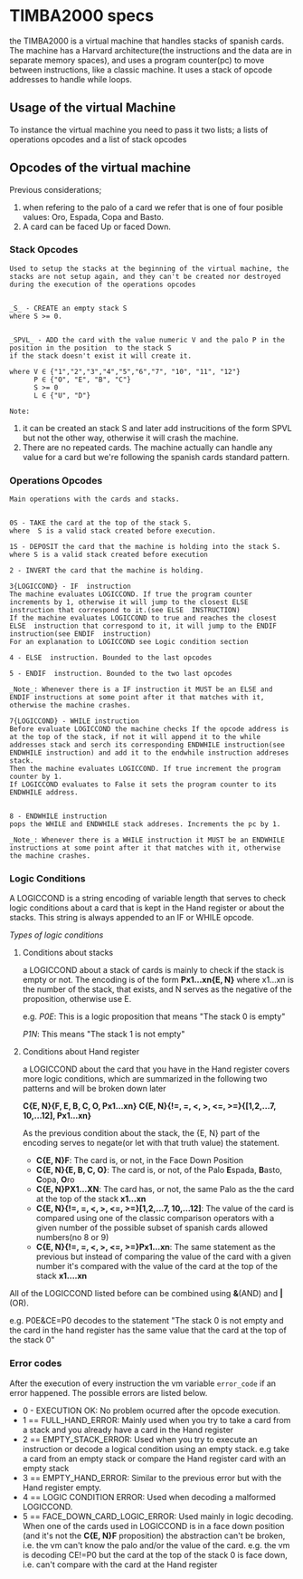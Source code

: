 # TIMBA2000 specs

the TIMBA2000 is a virtual machine that handles stacks of spanish cards.
The machine has a Harvard architecture(the instructions and the data are in separate memory spaces), and uses a program counter(pc) to move between instructions, like a classic machine. It uses a stack of opcode addresses to handle while loops.

## Usage of the virtual Machine

To instance the virtual machine you need to pass it two lists; a lists of operations opcodes and a list of stack opcodes

## Opcodes of the virtual machine

Previous considerations; 
1. when refering to the palo of a card we refer that is one of four posible values: Oro, Espada, Copa and Basto.
2. A card can be faced Up or faced Down.

### Stack Opcodes
    Used to setup the stacks at the beginning of the virtual machine, the stacks are not setup again, and they can't be created nor destroyed during the execution of the operations opcodes


    _S_ - CREATE an empty stack S
    where S >= 0.


    _SPVL_ - ADD the card with the value numeric V and the palo P in the position in the position  to the stack S
    if the stack doesn't exist it will create it.

    where V ∈ {"1","2","3","4","5","6","7", "10", "11", "12"}
          P ∈ {"O", "E", "B", "C"}
          S >= 0
          L ∈ {"U", "D"}
    
    Note: 
   1. it can be created an stack S and later add instrucitions of the form SPVL but not the other way, otherwise it will crash the machine.
   2. There are no repeated cards. The machine actually can handle any value for a card but we're following the spanish cards standard pattern.

### Operations Opcodes
    Main operations with the cards and stacks.


    0S - TAKE the card at the top of the stack S.
    where  S is a valid stack created before execution.

    1S - DEPOSIT the card that the machine is holding into the stack S.
    where S is a valid stack created before execution

    2 - INVERT the card that the machine is holding.

    3{LOGICCOND} - IF  instruction
    The machine evaluates LOGICCOND. If true the program counter increments by 1, otherwise it will jump to the closest ELSE  instruction that correspond to it.(see ELSE  INSTRUCTION)
    If the machine evaluates LOGICCOND to true and reaches the closest ELSE  instruction that correspond to it, it will jump to the ENDIF  instruction(see ENDIF  instruction)
    For an explanation to LOGICCOND see Logic condition section

    4 - ELSE  instruction. Bounded to the last opcodes

    5 - ENDIF  instruction. Bounded to the two last opcodes

    _Note_: Whenever there is a IF instruction it MUST be an ELSE and ENDIF instructions at some point after it that matches with it, otherwise the machine crashes.

    7{LOGICCOND} - WHILE instruction
    Before evaluate LOGICCOND the machine checks If the opcode address is at the top of the stack, if not it will append it to the while addresses stack and serch its corresponding ENDWHILE instruction(see ENDWHILE instruction) and add it to the endwhile instruction addreses stack.
    Then the machine evaluates LOGICCOND. If true increment the program counter by 1.
    If LOGICCOND evaluates to False it sets the program counter to its ENDWHILE address.  


    8 - ENDWHILE instruction
    pops the WHILE and ENDWHILE stack addreses. Increments the pc by 1.

    _Note_: Whenever there is a WHILE instruction it MUST be an ENDWHILE instructions at some point after it that matches with it, otherwise the machine crashes.

### Logic Conditions
A LOGICCOND is a string encoding of variable length that serves to check logic conditions about a card that is kept in the Hand register or about the stacks. This string is always appended to an IF or WHILE opcode.


_Types of logic conditions_
   1. Conditions about stacks


       a LOGICCOND about a stack of cards is mainly to check if the stack is empty or not. The encoding is of the form **Px1...xn{E, N}** where x1...xn is the number of the stack, that exists,  and N serves as the negative of the proposition, otherwise use E.
       
       
       e.g. _P0E_: This is a logic proposition that means "The stack 0 is empty"
       
         _P1N_: This means "The stack 1 is not empty"

   2. Conditions about Hand register
        
        
        a LOGICCOND about the card that you have in the Hand register covers more logic conditions, which are summarized in the following two patterns and will be broken down later
        
        **C{E, N}{F, E, B, C, O, Px1...xn}**
        **C{E, N}{!=, =, <, >, <=, >=}{[1,2,...7, 10,...12], Px1...xn}**
       
       
       As the previous condition about the stack, the {E, N} part of the encoding serves to negate(or let with that truth value) the statement.
       
       
       * **C{E, N}F**: The card is, or not, in the Face Down Position
       * **C{E, N}{E, B, C, O}**: The card is, or not, of the Palo **E**spada, **B**asto, **C**opa, **O**ro
       * **C{E, N}PX1...XN**: The card has, or not, the same Palo as the the card at the top of the stack **x1...xn**
       * **C{E, N}{!=, =, <, >, <=, >=}[1,2,...7, 10,...12]**: The value of the card is compared using one of the classic comparison operators with a given number of the possible subset of spanish cards allowed numbers(no 8 or 9)
       * **C{E, N}{!=, =, <, >, <=, >=}Px1...xn**: The same statement as the previous but instead of comparing the value of the card with a given number it's compared with the value of the card at the top of the stack **x1....xn**
       

All of the LOGICCOND listed before can be combined using **&**(AND) and **|**(OR).

e.g. P0E&CE=P0 decodes to the statement "The stack 0 is not empty and the card in the hand register has the same value that the card at the top of the stack 0"


### Error codes
After the execution of every instruction the vm variable `error_code` if an error happened. The possible errors are listed below.
* 0 - EXECUTION OK: No problem ocurred after the opcode execution.
* 1 == FULL_HAND_ERROR: Mainly used when you try to take a card from a stack and you already have a card in the Hand register
* 2 == EMPTY_STACK_ERROR: Used when you try to execute an instruction or decode a logical condition using an empty stack. e.g take a card from an empty stack or compare the Hand register card with an empty stack
* 3 == EMPTY_HAND_ERROR: Similar to the previous error but with the Hand register empty.
* 4 == LOGIC CONDITION ERROR: Used when decoding a malformed LOGICCOND.
* 5 == FACE_DOWN_CARD_LOGIC_ERROR: Used mainly in logic decoding. When one of the cards used in LOGICCOND is in a face down position (and it's not the **C{E, N}F**  proposition) the abstraction can't be broken, i.e. the vm can't know the palo and/or the value of the card. e.g. the vm is decoding CE!=P0 but the card at the top of the stack 0 is face down, i.e. can't compare with the card at the Hand register
